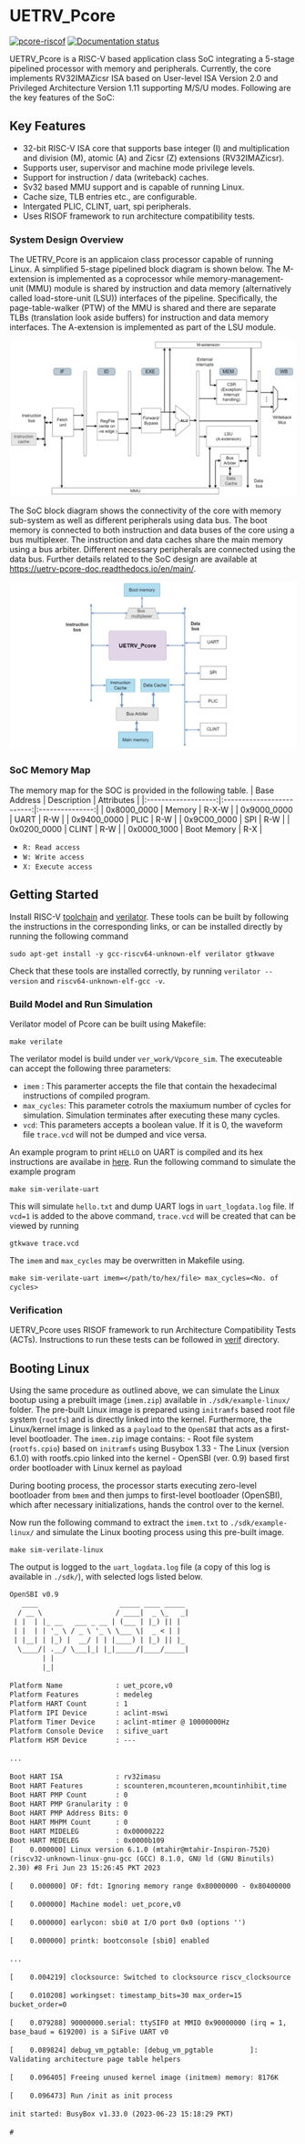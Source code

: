# UETRV_Pcore
[![pcore-riscof](https://github.com/ee-uet/UETRV-PCore/actions/workflows/main.yml/badge.svg)](https://github.com/ee-uet/UETRV-PCore/actions/workflows/main.yml)
[![Documentation status](https://img.shields.io/badge/Docs-Passing-brightgreen)](https://uetrv-pcore-doc.readthedocs.io/en/main/index.html)

UETRV_Pcore is a RISC-V based application class SoC integrating a 5-stage pipelined processor with memory and peripherals. Currently, the core implements RV32IMAZicsr ISA based on User-level ISA Version 2.0 and Privileged Architecture Version 1.11 supporting M/S/U modes. Following are the key features of the SoC:

## Key Features
- 32-bit RISC-V ISA core that supports base integer (I) and multiplication and division (M), atomic (A) and Zicsr (Z) extensions (RV32IMAZicsr).
- Supports user, supervisor and machine mode privilege levels.
- Support for instruction / data (writeback) caches.
- Sv32 based MMU support and is capable of running Linux.
- Cache size, TLB entries etc., are configurable.
- Intergated PLIC, CLINT, uart, spi peripherals. 
- Uses RISOF framework to run architecture compatibility tests.

### System Design Overview
The UETRV_Pcore is an applicaion class processor capable of running Linux. A simplified 5-stage pipelined block diagram is shown below. The M-extension is implemented as a coprocessor while memory-management-unit (MMU) module is shared by instruction and data memory (alternatively called load-store-unit (LSU)) interfaces of the pipeline. Specifically, the page-table-walker (PTW) of the MMU is shared and there are separate TLBs (translation look aside buffers) for instruction and data memory interfaces. The A-extension is implemented as part of the LSU module.

![pipeline](./docs/images/pipeline.png)

The SoC block diagram shows the connectivity of the core with memory sub-system as well as different peripherals using data bus. The boot memory is connected to both instruction and data buses of the core using a bus multiplexer. The instruction and data caches share the main memory using a bus arbiter. Different necessary peripherals are connected using the data bus. Further details related to the SoC design are available at <https://uetrv-pcore-doc.readthedocs.io/en/main/>.

![soc](./docs/images/soc.png)

### SoC Memory Map
The memory map for the SOC is provided in the following table.
| Base Address        |    Description            |   Attributes    |
|:-------------------:|:-------------------------:|:---------------:|
| 0x8000_0000         |      Memory               |      R-X-W      |
| 0x9000_0000         |      UART                 |      R-W        |
| 0x9400_0000         |      PLIC                 |      R-W        |
| 0x9C00_0000         |      SPI                  |      R-W        |
| 0x0200_0000         |      CLINT                |      R-W        |
| 0x0000_1000         |      Boot Memory          |      R-X        |

- `R: Read access`
- `W: Write access`
- `X: Execute access`


## Getting Started

Install RISC-V [toolchain](https://github.com/riscv-collab/riscv-gnu-toolchain) and [verilator](https://verilator.org/guide/latest/install.html). These tools can be built by following the instructions in the corresponding links, or can be installed directly by running the following command

    sudo apt-get install -y gcc-riscv64-unknown-elf verilator gtkwave

Check that these tools are installed correctly, by running `verilator --version` and `riscv64-unknown-elf-gcc -v`.

### Build Model and Run Simulation

Verilator model of Pcore can be built using Makefile:

    make verilate

The verilator model is build under `ver_work/Vpcore_sim`. The executeable can accept the following three parameters:

- `imem` : This paramerter accepts the file that contain the hexadecimal instructions of compiled program.
- `max_cycles`: This parameter cotrols the maxiumum number of cycles for simulation. Simulation terminates after executing these many cycles.
- `vcd`: This parameters accepts a boolean value. If it is 0, the waveform file `trace.vcd` will not be dumped and vice versa.

An example program to print `HELLO` on UART is compiled and its hex instructions are availabe in [here](/software/example-uart/build/hello.txt). Run the following command to simulate the example program

    make sim-verilate-uart 

This will simulate `hello.txt` and dump UART logs in `uart_logdata.log` file. If `vcd=1` is added to the above command, `trace.vcd` will be created that can be viewed by running

    gtkwave trace.vcd

The `imem` and `max_cycles` may be overwritten in Makefile using.

    make sim-verilate-uart imem=</path/to/hex/file> max_cycles=<No. of cycles> 

### Verification

UETRV_Pcore uses RISOF framework to run Architecture Compatibility Tests (ACTs). Instructions to run these tests can be followed in [verif](/verif/) directory.

## Booting Linux

Using the same procedure as outlined above, we can simulate the Linux bootup using a prebuilt image (`imem.zip`) available in `./sdk/example-linux/` folder. The pre-built Linux image is prepared using `initramfs` based root file system (`rootfs`) and is directly linked into the kernel. Furthermore, the Linux/kernel image is linked as a `payload` to the `OpenSBI` that acts as a first-level bootloader. The `imem.zip` image contains:
	- Root file system (`rootfs.cpio`) based on `initramfs` using Busybox 1.33
	- The Linux (version 6.1.0) with rootfs.cpio linked into the kernel
	- OpenSBI (ver. 0.9) based first order bootloader with Linux kernel as payload

During booting process, the processor starts executing zero-level bootloader from `bmem` and then jumps to first-level bootloader (OpenSBI), which after necessary initializations, hands the control over to the kernel.    

Now run the following command to extract the `imem.txt` to `./sdk/example-linux/` and simulate the Linux booting process using this pre-built image. 

    make sim-verilate-linux

The output is logged to the `uart_logdata.log` file (a copy of this log is available in `./sdk/`), with selected logs listed below. 

```
OpenSBI v0.9
   ____                    _____ ____ _____
  / __ \                  / ____|  _ \_   _|
 | |  | |_ __   ___ _ __ | (___ | |_) || |
 | |  | | '_ \ / _ \ '_ \ \___ \|  _ < | |
 | |__| | |_) |  __/ | | |____) | |_) || |_
  \____/| .__/ \___|_| |_|_____/|____/_____|
        | |
        |_|

Platform Name             : uet_pcore,v0
Platform Features         : medeleg
Platform HART Count       : 1
Platform IPI Device       : aclint-mswi
Platform Timer Device     : aclint-mtimer @ 10000000Hz
Platform Console Device   : sifive_uart
Platform HSM Device       : ---

...

Boot HART ISA             : rv32imasu
Boot HART Features        : scounteren,mcounteren,mcountinhibit,time
Boot HART PMP Count       : 0
Boot HART PMP Granularity : 0
Boot HART PMP Address Bits: 0
Boot HART MHPM Count      : 0
Boot HART MIDELEG         : 0x00000222
Boot HART MEDELEG         : 0x0000b109
[    0.000000] Linux version 6.1.0 (mtahir@mtahir-Inspiron-7520) (riscv32-unknown-linux-gnu-gcc (GCC) 8.1.0, GNU ld (GNU Binutils) 2.30) #8 Fri Jun 23 15:26:45 PKT 2023

[    0.000000] OF: fdt: Ignoring memory range 0x80000000 - 0x80400000

[    0.000000] Machine model: uet_pcore,v0

[    0.000000] earlycon: sbi0 at I/O port 0x0 (options '')

[    0.000000] printk: bootconsole [sbi0] enabled

...

[    0.004219] clocksource: Switched to clocksource riscv_clocksource

[    0.010208] workingset: timestamp_bits=30 max_order=15 bucket_order=0

[    0.079288] 90000000.serial: ttySIF0 at MMIO 0x90000000 (irq = 1, base_baud = 619200) is a SiFive UART v0

[    0.089824] debug_vm_pgtable: [debug_vm_pgtable         ]: Validating architecture page table helpers

[    0.096405] Freeing unused kernel image (initmem) memory: 8176K

[    0.096473] Run /init as init process

init started: BusyBox v1.33.0 (2023-06-23 15:18:29 PKT)

#
``` 
